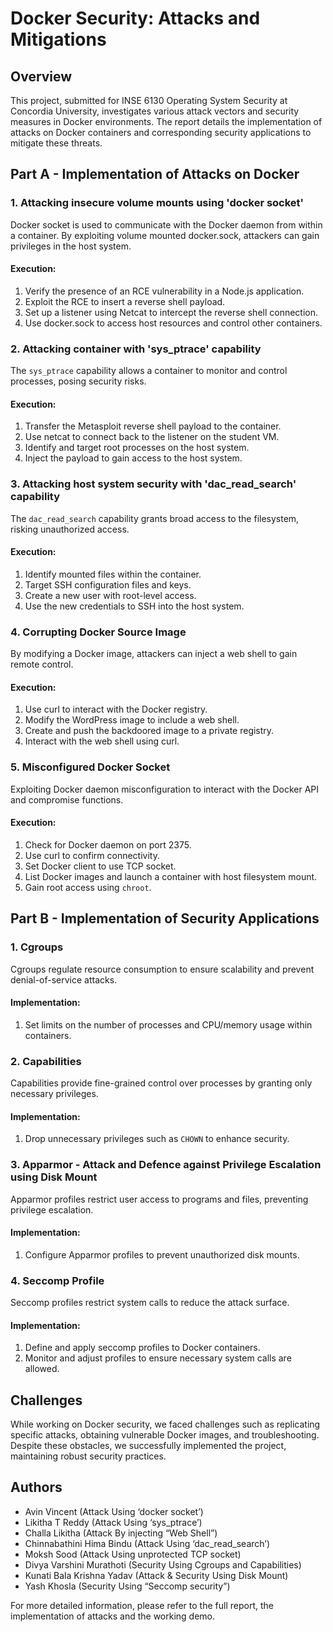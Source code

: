 # Docker Security: Attacks and Mitigations

## Overview
This project, submitted for INSE 6130 Operating System Security at Concordia University, investigates various attack vectors and security measures in Docker environments. The report details the implementation of attacks on Docker containers and corresponding security applications to mitigate these threats.

## Part A - Implementation of Attacks on Docker
### 1. Attacking insecure volume mounts using 'docker socket'
Docker socket is used to communicate with the Docker daemon from within a container. By exploiting volume mounted docker.sock, attackers can gain privileges in the host system.
#### Execution:
1. Verify the presence of an RCE vulnerability in a Node.js application.
2. Exploit the RCE to insert a reverse shell payload.
3. Set up a listener using Netcat to intercept the reverse shell connection.
4. Use docker.sock to access host resources and control other containers.

### 2. Attacking container with 'sys_ptrace' capability
The `sys_ptrace` capability allows a container to monitor and control processes, posing security risks.
#### Execution:
1. Transfer the Metasploit reverse shell payload to the container.
2. Use netcat to connect back to the listener on the student VM.
3. Identify and target root processes on the host system.
4. Inject the payload to gain access to the host system.

### 3. Attacking host system security with 'dac_read_search' capability
The `dac_read_search` capability grants broad access to the filesystem, risking unauthorized access.
#### Execution:
1. Identify mounted files within the container.
2. Target SSH configuration files and keys.
3. Create a new user with root-level access.
4. Use the new credentials to SSH into the host system.

### 4. Corrupting Docker Source Image
By modifying a Docker image, attackers can inject a web shell to gain remote control.
#### Execution:
1. Use curl to interact with the Docker registry.
2. Modify the WordPress image to include a web shell.
3. Create and push the backdoored image to a private registry.
4. Interact with the web shell using curl.

### 5. Misconfigured Docker Socket
Exploiting Docker daemon misconfiguration to interact with the Docker API and compromise functions.
#### Execution:
1. Check for Docker daemon on port 2375.
2. Use curl to confirm connectivity.
3. Set Docker client to use TCP socket.
4. List Docker images and launch a container with host filesystem mount.
5. Gain root access using `chroot`.

## Part B - Implementation of Security Applications
### 1. Cgroups
Cgroups regulate resource consumption to ensure scalability and prevent denial-of-service attacks.
#### Implementation:
1. Set limits on the number of processes and CPU/memory usage within containers.

### 2. Capabilities
Capabilities provide fine-grained control over processes by granting only necessary privileges.
#### Implementation:
1. Drop unnecessary privileges such as `CHOWN` to enhance security.

### 3. Apparmor - Attack and Defence against Privilege Escalation using Disk Mount
Apparmor profiles restrict user access to programs and files, preventing privilege escalation.
#### Implementation:
1. Configure Apparmor profiles to prevent unauthorized disk mounts.

### 4. Seccomp Profile
Seccomp profiles restrict system calls to reduce the attack surface.
#### Implementation:
1. Define and apply seccomp profiles to Docker containers.
2. Monitor and adjust profiles to ensure necessary system calls are allowed.

## Challenges
While working on Docker security, we faced challenges such as replicating specific attacks, obtaining vulnerable Docker images, and troubleshooting. Despite these obstacles, we successfully implemented the project, maintaining robust security practices.

## Authors
- Avin Vincent (Attack Using ‘docker socket’)
- Likitha T Reddy (Attack Using ‘sys_ptrace’)
- Challa Likitha (Attack By injecting “Web Shell”)
- Chinnabathini Hima Bindu (Attack Using ‘dac_read_search’)
- Moksh Sood (Attack Using unprotected TCP socket)
- Divya Varshini Murathoti (Security Using Cgroups and Capabilities)
- Kunati Bala Krishna Yadav (Attack & Security Using Disk Mount)
- Yash Khosla (Security Using “Seccomp security”)



For more detailed information, please refer to the full report, the implementation of attacks and the working demo. 
